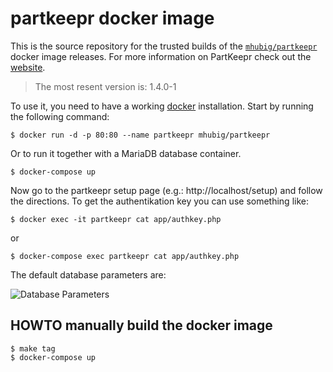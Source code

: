 # partkeepr docker image

This is the source repository for the trusted builds of the [`mhubig/partkeepr`][0] docker image releases. For more information on PartKeepr check out the [website][1].

> The most resent version is: 1.4.0-1

To use it, you need to have a working [docker][2] installation. Start by running
the following command:

    $ docker run -d -p 80:80 --name partkeepr mhubig/partkeepr

Or to run it together with a MariaDB database container.

    $ docker-compose up

Now go to the partkeepr setup page (e.g.: http://localhost/setup) and follow the directions. To get the authentikation key you can use something like:

    $ docker exec -it partkeepr cat app/authkey.php

or

    $ docker-compose exec partkeepr cat app/authkey.php

The default database parameters are:

![Database Parameters](https://raw.githubusercontent.com/mhubig/docker-partkeepr/master/setupdb.png "Database Parameters")

## HOWTO manually build the docker image

    $ make tag
    $ docker-compose up

[0]: https://hub.docker.com/r/mhubig/partkeepr/
[1]: http://www.partkeepr.org
[2]: https://www.docker.com
